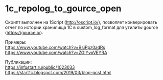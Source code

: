 # 1c_repolog_to_gource_open

Скрипт выполнен на 1Script (http://oscript.io/), позволяет конверировать отчет по истории хранилища 1С в custom_log_format для утилиты gource (https://gource.io).

Примеры:  
https://www.youtube.com/watch?v=BsiPpz0adRs  
https://www.youtube.com/watch?v=ZGlYvoVEYRA

Публикации:  
https://infostart.ru/public/1023033  
https://start1c.blogspot.com/2019/03/blog-post.html
